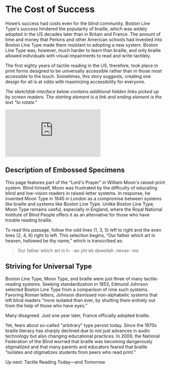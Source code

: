 # The Cost of Success

Howe’s success had costs even for the blind community. Boston Line Type's success hindered the popularity of braille, which was widely adopted in the US decades later than in Britain and France. The amount of time and money that Perkins and other American schools had invested into Boston Line Type made them resistant to adopting a new system. Boston Line Type was, however, much harder to learn than braille, and only braille allowed individuals with visual impairments to read and write tactilely.

The first eighty years of tactile reading in the US, therefore, took place in print forms designed to be universally accessible rather than in those most accessible to the touch. Sometimes, this story suggests, creating one design for all is at odds with maximizing accessibility for everyone.

*The sketchfab interface below contains additional hidden links picked up by screen readers. The starting element is a link and ending element is the text "to rotate."*

<div class="sketchfab-embed-wrapper"> <iframe title="The Lord's Prayer" frameborder="0" allowfullscreen mozallowfullscreen="true" webkitallowfullscreen="true" allow="autoplay; fullscreen; xr-spatial-tracking" xr-spatial-tracking execution-while-out-of-viewport execution-while-not-rendered web-share src="https://sketchfab.com/models/db2bc015093244b0b72b9a5b7c28c13a/embed?camera=0"> </iframe> </div>

## Description of Embossed Specimens                 

This page features part of the "Lord's Prayer" in William Moon's raised-print system. Blind himself, Moon was frustrated by the difficulty of educating blind and low-vision readers in raised-letter systems. In response, he invented Moon Type in 1845 in London as a compromise between systems like braille and systems like Boston Line Type. Unlike Boston Line Type, Moon Type remains useful, especially in England, where the Royal National Institute of Blind People offers it as an alternative for those who have trouble reading braille.

To read this passage, follow the odd lines (1, 3, 5) left to right and the even lines (2, 4, 6) right to left. This selection begins, “Our father which art in heaven, hallowed be thy name,” which is transcribed as:

> Our father which art in h-
> -an yht eb dewollah .nevae-
> me

## Striving for Universal Type

Boston Line Type, Moon Type, and braille were just three of many tactile-reading systems. Seeking standardization in 1853, Edmund Johnson selected Boston Line Type from a comparison of nine such systems. Favoring Roman letters, Johnson dismissed non-alphabetic systems that left blind readers “more isolated than ever, by shutting them entirely out from the help of those who have eyes.”

Many disagreed. Just one year later, France officially adopted braille.

Yet, fears about so-called "arbitrary" type persist today. Since the 1970s braille literacy has sharply declined due to not just advances in audio technology but also changing educational practices. In 2009, the National Federation of the Blind worried that braille was becoming dangerously stigmatized and that many parents and educators feared that braille “isolates and stigmatizes students from peers who read print.”

Up next: Tactile Reading Today—and Tomorrow 